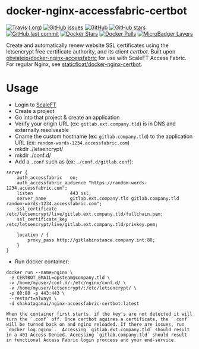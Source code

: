 # docker-nginx-accessfabric-certbot
[![Travis (.org)](https://img.shields.io/travis/obviateio/docker-nginx-accessfabric-certbot.svg?style=for-the-badge)](https://travis-ci.org/obviateio/docker-nginx-accessfabric-certbot)  [![GitHub issues](https://img.shields.io/github/issues-raw/obviateio/docker-nginx-accessfabric-certbot.svg?style=for-the-badge)](https://github.com/obviateio/docker-nginx-accessfabric-certbot)  [![GitHub](https://img.shields.io/github/license/obviateio/docker-nginx-accessfabric-certbot.svg?style=for-the-badge)](https://github.com/obviateio/docker-nginx-accessfabric-certbot)  [![GitHub stars](https://img.shields.io/github/stars/obviateio/docker-nginx-accessfabric-certbot.svg?style=for-the-badge&label=Stars)](https://github.com/obviateio/docker-nginx-accessfabric-certbot)  [![GitHub last commit](https://img.shields.io/github/last-commit/obviateio/docker-nginx-accessfabric-certbot.svg?style=for-the-badge)](https://github.com/obviateio/docker-nginx-accessfabric-certbot)  [![Docker Stars](https://img.shields.io/docker/stars/shakataganai/nginx-accessfabric-certbot.svg?style=for-the-badge)](https://hub.docker.com/r/shakataganai/nginx-accessfabric-certbot/)  [![Docker Pulls](https://img.shields.io/docker/pulls/shakataganai/nginx-accessfabric-certbot.svg?style=for-the-badge)](https://hub.docker.com/r/shakataganai/nginx-accessfabric-certbot/)  [![MicroBadger Layers](https://img.shields.io/microbadger/layers/shakataganai/nginx-accessfabric-certbot.svg?style=for-the-badge)](https://hub.docker.com/r/shakataganai/nginx-accessfabric-certbot/)

Create and automatically renew website SSL certificates using the letsencrypt free certificate authority, and its client *certbot*. Built upon [obviateio/docker-nginx-accessfabric](https://github.com/obviateio/docker-nginx-accessfabric) for use with ScaleFT Access Fabric. For regular Nginx, see [staticfloat/docker-nginx-certbot](https://github.com/staticfloat/docker-nginx-certbot).


# Usage
* Login to [ScaleFT](https://app.scaleft.com/)
* Create a project 
* Go into that project & create an application
* Verify your origin URL (ex: `gitlab.ext.company.tld`) is in DNS and externally resolveable
* Cname the custom hostname (ex: `gitlab.company.tld`) to the application URL (ex: `random-words-1234.accessfabric.com`)
* mkdir ./letsencrypt/
* mkdir ./conf.d/
* Add a `.conf` such as (ex: `./conf.d/gitlab.conf`):
```nginx
server {
    auth_accessfabric	on;
    auth_accessfabric_audience "https://random-words-1234.accessfabric.com";
    listen              443 ssl;
    server_name         gitlab.ext.company.tld gitlab.company.tld random-words-1234.accessfabric.com";
    ssl_certificate     /etc/letsencrypt/live/gitlab.ext.company.tld/fullchain.pem;
    ssl_certificate_key /etc/letsencrypt/live/gitlab.ext.company.tld/privkey.pem;

    location / {
        proxy_pass http://gitlabinstance.company.int:80;
    }
}
```
* Run docker container: 
```
docker run --name=nginx \
 -e CERTBOT_EMAIL=opsteam@company.tld \
 -v /home/myuser/conf.d/:/etc/nginx/conf.d/ \
 -v /home/myuser/letsencrypt/:/etc/letsencrypt/ \
 -p 80:80 -p 443:443 \
 --restart=always \
 -d shakataganai/nginx-accessfabric-certbot:latest

When the container first starts, if the key's are not detected it will turn the `.conf` off. Once certbot aquires a certificate, the `.conf` will be turned back on and nginx reloaded. If there are issues, run `docker log nginx`.  Accessing `gitlab.ext.company.tld` should result in a 401 Access Denied. Accessing `gitlab.company.tld` should result in functional Access Fabric login proccess and your end-service.
